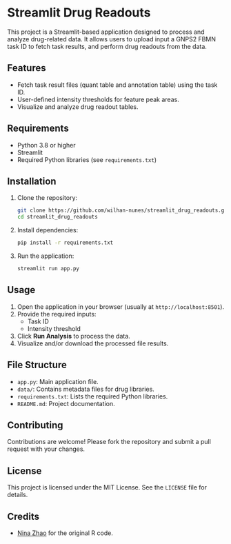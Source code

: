 
# Streamlit Drug Readouts

This project is a Streamlit-based application designed to process and analyze drug-related data. It allows users to upload input a GNPS2 FBMN task ID to fetch task results, and perform drug readouts from the data.

## Features

- Fetch task result files (quant table and annotation table) using the task ID.
- User-defined intensity thresholds for feature peak areas.
- Visualize and analyze drug readout tables.

## Requirements

- Python 3.8 or higher
- Streamlit
- Required Python libraries (see `requirements.txt`)

## Installation

1. Clone the repository:
   ```bash
   git clone https://github.com/wilhan-nunes/streamlit_drug_readouts.git
   cd streamlit_drug_readouts
   ```

2. Install dependencies:
   ```bash
   pip install -r requirements.txt
   ```

3. Run the application:
   ```bash
   streamlit run app.py
   ```

## Usage

1. Open the application in your browser (usually at `http://localhost:8501`).
2. Provide the required inputs:
   - Task ID
   - Intensity threshold
3. Click **Run Analysis** to process the data.
4. Visualize and/or download the processed file results.

## File Structure

- `app.py`: Main application file.
- `data/`: Contains metadata files for drug libraries.
- `requirements.txt`: Lists the required Python libraries.
- `README.md`: Project documentation.

## Contributing

Contributions are welcome! Please fork the repository and submit a pull request with your changes.

## License

This project is licensed under the MIT License. See the `LICENSE` file for details.

## Credits

- [Nina Zhao](https://github.com/ninahaoqizhao) for the original R code.

